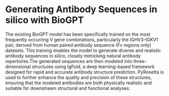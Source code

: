 # Generating Antibody Sequences in silico with BioGPT
The existing BioGPT model has been specifically trained on the most frequently occurring V gene combinations, particularly the IGHV3-IGKV1 pair, derived from human paired antibody sequence (Fv regions only) datasets. This training enables the model to generate diverse and realistic antibody sequences in silico, closely mimicking natural antibody repertoires.The generated sequences are then modeled into three-dimensional structures using IgFold, a deep learning-based framework designed for rapid and accurate antibody structure prediction. PyRosetta is used to further enhance the quality and precision of these structures, ensuring that the modeled antibodies are both physically realistic and suitable for downstream structural and functional analyses. 